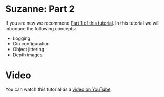 # Suzanne: Part 2

If you are new we recommend [Part 1 of this tutorial](https://github.com/ZumoLabs/zpy/tree/main/examples/suzanne). In this tutorial we will introduce the following concepts:

- Logging
- Gin configuration
- Object jittering
- Depth images

# Video

You can watch this tutorial as a [video on YouTube](https://youtu.be/wGTe2jJF0nE).

